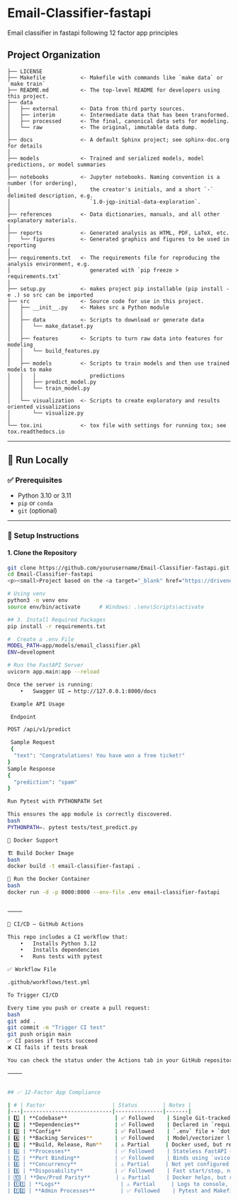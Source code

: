 Email-Classifier-fastapi
==============================

Email classifier in fastapi following 12 factor app principles

Project Organization
------------

    ├── LICENSE
    ├── Makefile           <- Makefile with commands like `make data` or `make train`
    ├── README.md          <- The top-level README for developers using this project.
    ├── data
    │   ├── external       <- Data from third party sources.
    │   ├── interim        <- Intermediate data that has been transformed.
    │   ├── processed      <- The final, canonical data sets for modeling.
    │   └── raw            <- The original, immutable data dump.
    │
    ├── docs               <- A default Sphinx project; see sphinx-doc.org for details
    │
    ├── models             <- Trained and serialized models, model predictions, or model summaries
    │
    ├── notebooks          <- Jupyter notebooks. Naming convention is a number (for ordering),
    │                         the creator's initials, and a short `-` delimited description, e.g.
    │                         `1.0-jqp-initial-data-exploration`.
    │
    ├── references         <- Data dictionaries, manuals, and all other explanatory materials.
    │
    ├── reports            <- Generated analysis as HTML, PDF, LaTeX, etc.
    │   └── figures        <- Generated graphics and figures to be used in reporting
    │
    ├── requirements.txt   <- The requirements file for reproducing the analysis environment, e.g.
    │                         generated with `pip freeze > requirements.txt`
    │
    ├── setup.py           <- makes project pip installable (pip install -e .) so src can be imported
    ├── src                <- Source code for use in this project.
    │   ├── __init__.py    <- Makes src a Python module
    │   │
    │   ├── data           <- Scripts to download or generate data
    │   │   └── make_dataset.py
    │   │
    │   ├── features       <- Scripts to turn raw data into features for modeling
    │   │   └── build_features.py
    │   │
    │   ├── models         <- Scripts to train models and then use trained models to make
    │   │   │                 predictions
    │   │   ├── predict_model.py
    │   │   └── train_model.py
    │   │
    │   └── visualization  <- Scripts to create exploratory and results oriented visualizations
    │       └── visualize.py
    │
    └── tox.ini            <- tox file with settings for running tox; see tox.readthedocs.io


--------


## 🚀 Run Locally

### ✅ Prerequisites

- Python 3.10 or 3.11
- `pip` or `conda`
- `git` (optional)

---

### 🔧 Setup Instructions

#### 1. Clone the Repository
```bash
git clone https://github.com/yourusername/Email-Classifier-fastapi.git
cd Email-Classifier-fastapi
<p><small>Project based on the <a target="_blank" href="https://drivendata.github.io/cookiecutter-data-science/">cookiecutter data science project template</a>. #cookiecutterdatascience</small></p>

# Using venv
python3 -m venv env
source env/bin/activate      # Windows: .\env\Scripts\activate

## 3. Install Required Packages
pip install -r requirements.txt

#  Create a .env File
MODEL_PATH=app/models/email_classifier.pkl
ENV=development

# Run the FastAPI Server
uvicorn app.main:app --reload

Once the server is running:
	•	Swagger UI → http://127.0.0.1:8000/docs

 Example API Usage

 Endpoint

POST /api/v1/predict    

 Sample Request
 {
  "text": "Congratulations! You have won a free ticket!"
}
Sample Response
{
  "prediction": "spam"
}

Run Pytest with PYTHONPATH Set

This ensures the app module is correctly discovered.
bash
PYTHONPATH=. pytest tests/test_predict.py

🐳 Docker Support

🏗️ Build Docker Image
bash
docker build -t email-classifier-fastapi .

🚀 Run the Docker Container
bash
docker run -d -p 8000:8000 --env-file .env email-classifier-fastapi


⸻

🔁 CI/CD – GitHub Actions

This repo includes a CI workflow that:
	•	Installs Python 3.12
	•	Installs dependencies
	•	Runs tests with pytest

✅ Workflow File

.github/workflows/test.yml

To Trigger CI/CD

Every time you push or create a pull request:
bash 
git add .
git commit -m "Trigger CI test"
git push origin main
✅ CI passes if tests succeed
❌ CI fails if tests break

You can check the status under the Actions tab in your GitHub repository.

⸻


## ✅ 12-Factor App Compliance

| # | Factor                     | Status        | Notes |
|---|----------------------------|---------------|-------|
| 1️⃣ | **Codebase**               | ✅ Followed    | Single Git-tracked codebase |
| 2️⃣ | **Dependencies**           | ✅ Followed    | Declared in `requirements.txt` |
| 3️⃣ | **Config**                 | ✅ Followed    | `.env` file + `dotenv` loaded |
| 4️⃣ | **Backing Services**       | ✅ Followed    | Model/vectorizer loaded externally |
| 5️⃣ | **Build, Release, Run**    | ⚠️ Partial     | Docker used, but release phase isn't clearly separated |
| 6️⃣ | **Processes**              | ✅ Followed    | Stateless FastAPI endpoints |
| 7️⃣ | **Port Binding**           | ✅ Followed    | Binds using `uvicorn` |
| 8️⃣ | **Concurrency**            | ⚠️ Partial     | Not yet configured for multi-worker scalability |
| 9️⃣ | **Disposability**          | ✅ Followed    | Fast start/stop, no persistent state |
| 🔟 | **Dev/Prod Parity**        | ⚠️ Partial     | Docker helps, but no prod deployment setup yet |
| 1️⃣1️⃣ | **Logs**                   | ⚠️ Partial     | Logs to console, but no centralized logging |
| 1️⃣2️⃣ | **Admin Processes**        | ✅ Followed    | Pytest and Makefile for admin/testing |